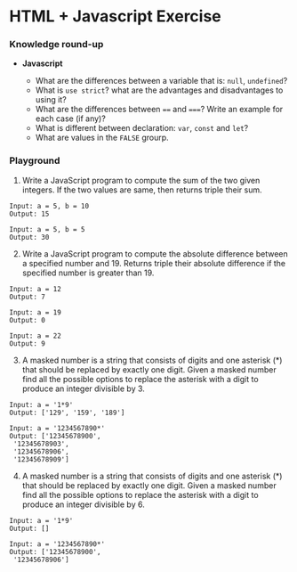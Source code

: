 # HTML + Javascript Exercise

### Knowledge round-up

- **Javascript**

  - What are the differences between a variable that is: `null`, `undefined`?
  - What is `use strict`? what are the advantages and disadvantages to using it?
  - What are the differences between `==` and `===`? Write an example for each case (if any)?
  - What is different between declaration: `var`, `const` and `let`?
  - What are values in the `FALSE` grourp.

### Playground
1. Write a JavaScript program to compute the sum of the two given integers. If the two values are same, then returns triple their sum.
```
Input: a = 5, b = 10
Output: 15

Input: a = 5, b = 5
Output: 30
```

2. Write a JavaScript program to compute the absolute difference between a specified number and 19. Returns triple their absolute difference if the specified number is greater than 19.

```
Input: a = 12
Output: 7

Input: a = 19
Output: 0

Input: a = 22
Output: 9
```

3. A masked number is a string that consists of digits and one asterisk (*) that should be replaced by exactly one digit. Given a masked number find all the possible options to replace the asterisk with a digit to produce an integer divisible by 3.

```
Input: a = '1*9'
Output: ['129', '159', '189']
```

```
Input: a = '1234567890*'
Output: ['12345678900', 
 '12345678903', 
 '12345678906', 
 '12345678909']
```

4. A masked number is a string that consists of digits and one asterisk (*) that should be replaced by exactly one digit. Given a masked number find all the possible options to replace the asterisk with a digit to produce an integer divisible by 6.

```
Input: a = '1*9'
Output: []
```

```
Input: a = '1234567890*'
Output: ['12345678900', 
 '12345678906']
```